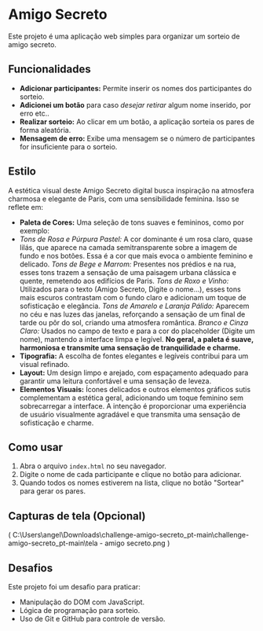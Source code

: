 # Amigo Secreto

Este projeto é uma aplicação web simples para organizar um sorteio de amigo secreto.

## Funcionalidades

- **Adicionar participantes:** Permite inserir os nomes dos participantes do sorteio.
-  **Adicionei um botão** para caso *desejar retirar* algum nome inserido, por erro etc..
- **Realizar sorteio:** Ao clicar em um botão, a aplicação sorteia os pares de forma aleatória.
- **Mensagem de erro:** Exibe uma mensagem se o número de participantes for insuficiente para o sorteio.

## Estilo

A estética visual deste Amigo Secreto digital busca inspiração na atmosfera charmosa e elegante de Paris, com uma sensibilidade feminina. Isso se reflete em:

-   **Paleta de Cores:** Uma seleção de tons suaves e femininos, como por exemplo: 
- *Tons de Rosa e Púrpura Pastel:* A cor dominante é um rosa claro, quase lilás, que aparece na camada semitransparente sobre a imagem de fundo e nos botões. Essa é a cor que mais evoca o ambiente feminino e delicado.
*Tons de Bege e Marrom:* Presentes nos prédios e na rua, esses tons trazem a sensação de uma paisagem urbana clássica e quente, remetendo aos edifícios de Paris.
*Tons de Roxo e Vinho:* Utilizados para o texto (Amigo Secreto, Digite o nome...), esses tons mais escuros contrastam com o fundo claro e adicionam um toque de sofisticação e elegância.
*Tons de Amarelo e Laranja Pálido:* Aparecem no céu e nas luzes das janelas, reforçando a sensação de um final de tarde ou pôr do sol, criando uma atmosfera romântica.
*Branco e Cinza Claro:* Usados no campo de texto e para a cor do placeholder (Digite um nome), mantendo a interface limpa e legível.
**No geral, a paleta é suave, harmoniosa e transmite uma sensação de tranquilidade e charme.**
-   **Tipografia:** A escolha de fontes elegantes e legíveis contribui para um visual refinado.
-   **Layout:** Um design limpo e arejado, com espaçamento adequado para garantir uma leitura confortável e uma sensação de leveza.
-   **Elementos Visuais:** Ícones delicados e outros elementos gráficos sutis complementam a estética geral, adicionando um toque feminino sem sobrecarregar a interface.
A intenção é proporcionar uma experiência de usuário visualmente agradável e que transmita uma sensação de sofisticação e charme.

## Como usar

1.  Abra o arquivo `index.html` no seu navegador.
2.  Digite o nome de cada participante e clique no botão para adicionar.
3.  Quando todos os nomes estiverem na lista, clique no botão "Sortear" para gerar os pares.

## Capturas de tela (Opcional)

( C:\Users\angel\Downloads\challenge-amigo-secreto_pt-main\challenge-amigo-secreto_pt-main\tela - amigo secreto.png )

## Desafios

Este projeto foi um desafio para praticar:
- Manipulação do DOM com JavaScript.
- Lógica de programação para sorteio.
- Uso de Git e GitHub para controle de versão.